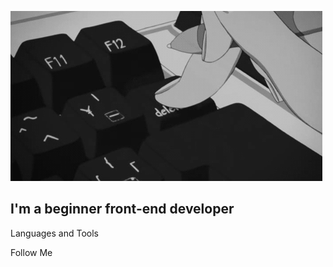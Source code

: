 ![Header](https://github.com/ShadowShirley/shadowshirley/blob/main/assets/animegif.gif)

## I'm a beginner front-end developer

Languages and Tools 

Follow Me 

